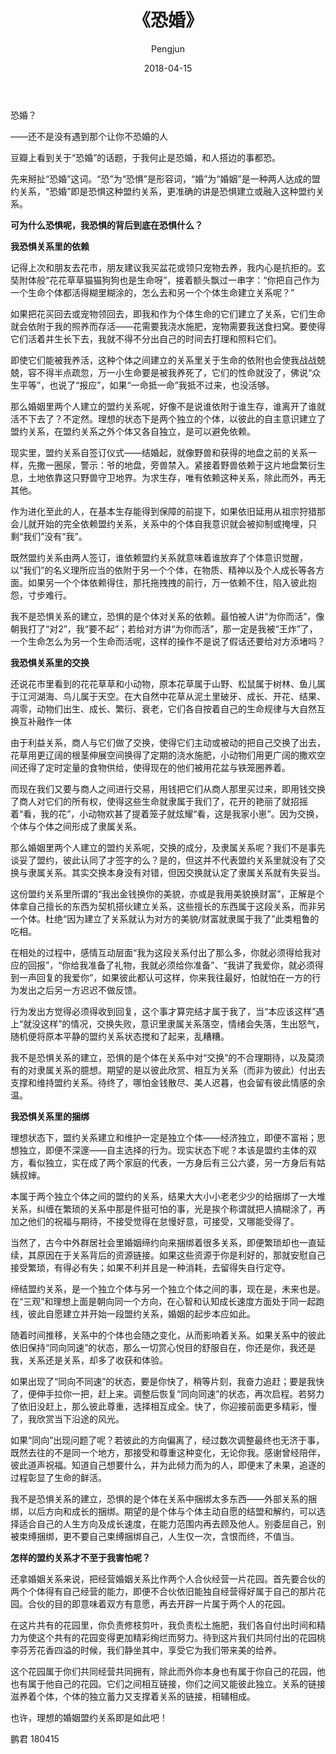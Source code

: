 ﻿---
layout: post
title: '《恐婚》'
date: 2018-04-15
author: Pengjun
tags: 思想
---
恐婚？

——还不是没有遇到那个让你不恐婚的人

豆瓣上看到关于“恐婚”的话题，于我何止是恐婚，和人搭边的事都恐。

先来掰扯“恐婚”这词。“恐”为“恐惧”是形容词，“婚”为“婚姻”是一种两人达成的盟约关系，“恐婚”即是恐惧这种盟约关系，更准确的讲是恐惧建立或融入这种盟约关系。

**可为什么恐惧呢，我恐惧的背后到底在恐惧什么？**

**我恐惧关系里的依赖**

记得上次和朋友去花市，朋友建议我买盆花或领只宠物去养，我内心是抗拒的。玄奘附体般“花花草草猫猫狗狗也是生命呀”，接着额头飘过一串字：“你把自己作为一个生命个体都活得糊里糊涂的，怎么去和另一个个体生命建立关系呢？”

如果把花买回去或宠物领回去，即我和作为个体生命的它们建立了关系，它们生命就会依附于我的照养而存活——花需要我浇水施肥，宠物需要我送食扫窝。要使得它们活着并生长下去，我就不得不分出自己的时间去打理和照料它们。

即使它们能被我养活，这种个体之间建立的关系里关于生命的依附也会使我战战兢兢，容不得半点疏忽，万一小生命要是被我养死了，它们的性命就没了，佛说“众生平等”，也说了“报应”，如果“一命抵一命”我抵不过来，也没活够。

那么婚姻里两个人建立的盟约关系呢，好像不是说谁依附于谁生存，谁离开了谁就活不下去了？不定然。理想的状态下是两个独立的个体，以彼此的自主意识建立了盟约关系，在盟约关系之外个体又各自独立，是可以避免依赖。

现实里，盟约关系自签订仪式——结婚起，就像野兽和获得的地盘之前的关系一样，先撒一圈尿，警示：爷的地盘，旁兽禁入。紧接着野兽依赖于这片地盘繁衍生息，土地依靠这只野兽守卫地界。为求生存，唯有依赖这种关系，除此而外，再无其他。

作为进化至此的人，在基本生存能得到保障的前提下，如果依旧延用从祖宗狩猎那会儿就开始的完全依赖盟约关系，关系中的个体自我意识就会被抑制或掩埋，只剩“我们”没有“我”。

既然盟约关系由两人签订，谁依赖盟约关系就意味着谁放弃了个体意识觉醒，以“我们”的名义理所应当的依附于另一个个体，在物质、精神以及个人成长等各方面。如果另一个个体依赖得住，那托拖拽拽的前行，万一依赖不住，陷入彼此抱怨，寸步难行。

我不是恐惧关系的建立，恐惧的是个体对关系的依赖。最怕被人讲“为你而活”，像朝我打了“对2”，我“要不起”；若给对方讲“为你而活”，那一定是我被“王炸”了，一个生命怎么为另一个生命而活呢，这样的操作不是说了假话还要给对方添堵吗？

**我恐惧关系里的交换**

还说花市里看到的花花草草和小动物，原本花草属于山野、松鼠属于树林、鱼儿属于江河湖海、鸟儿属于天空。在大自然中花草从泥土里破牙、成长、开花、结果、凋零，动物们出生、成长、繁衍、衰老，它们各自按着自己的生命规律与大自然互换互补融作一体

由于利益关系，商人与它们做了交换，使得它们主动或被动的把自己交换了出去，花草用更辽阔的根茎伸展空间换得了定期的浇水施肥，小动物们用更广阔的撒欢空间还得了定时定量的食物供给，使得现在的他们被用花盆与铁笼圈养着。

而现在我们又要与商人之间进行交易，用钱把它们从商人那里买过来，即用钱交换了商人对它们的所有权，使得这些生命就隶属于我们了，花开的艳丽了就招摇着“看，我的花”，小动物欢甚了提着笼子就炫耀“看，这是我家小崽”。因为交换，个体与个体之间形成了隶属关系。

那么婚姻里两个人建立的盟约关系呢，交换的成分，及隶属关系呢？我们不是事先谈妥了盟约，彼此认同了才签字的么？是的，但这并不代表盟约关系里就没有了交换与隶属关系。其实交换本身没有对错，但因交换就认定了隶属关系就有失妥当。

这份盟约关系里所谓的“我出金钱换你的美貌，亦或是我用美貌换财富”，正解是个体拿自己擅长的东西为契机搭伙建立关系，这些擅长的东西属于这段关系，而非另一个体。杜绝“因为建立了关系就认为对方的美貌/财富就隶属于我了”此类粗鲁的吃相。

在相处的过程中，感情互动层面“我为这段关系付出了那么多，你就必须得给我对应的回报”，“你给我准备了礼物，我就必须给你准备”、“我讲了我爱你，就必须得到一声回复的我爱你”，如果彼此都认可这样，你来我往最好，怕就怕在一方的行为发出之后另一方迟迟不做反馈。

行为发出方觉得必须得收到回复，这个事才算完结才属于我了，当“本应该这样”遇上“就没这样”的情况，交换失败，意识里隶属关系落空，情绪会失落，生出怒气，随机便将原本平静的盟约关系状态搅和了起来，乱糟糟。

我不是恐惧关系的建立，恐惧的是个体在关系中对“交换”的不合理期待，以及莫须有的对隶属关系的臆想。期望的是以彼此欣赏、相互为关系（而非为彼此）付出去支撑和维持盟约关系。待终了，哪怕金钱散尽、美人迟暮，也会留有彼此情感的余温。

**我恐惧关系里的捆绑**

理想状态下，盟约关系建立和维护一定是独立个体——经济独立，即便不富裕；思想独立，即便不深邃——自主选择的行为。现实状态下呢？本该是盟约主体的双方，看似独立，实在成了两个家庭的代表，一方身后有三公六婆，另一方身后有姑姨叔婶。

本属于两个独立个体之间的盟约的关系，结果大大小小老老少少的给捆绑了一大堆关系，纠缠在繁琐的关系中那是件挺可怕的事，光是挨个称谓就把人搞糊涂了，再加之他们的祝福与期待，不接受觉得在怠慢好意，可接受，又哪能受得了。

当然了，古今中外群居社会里婚姻缔约向来捆绑着很多关系，即便繁琐却也一直延续，其原因在于关系背后的资源链接。如果这些资源于你是利好的，那就安慰自己接受繁琐，有得必有失；如果不利并且是一种消耗，去留得失自行定夺。

缔结盟约关系，是一个独立个体与另一个独立个体之间的事，现在是，未来也是。在“三观”和理想上面是朝向同一个方向，在心智和认知成长速度方面处于同一起跑线，彼此自愿建立并开始一段盟约关系，婚姻的起步本应如此。

随着时间推移，关系中的个体也会随之变化，从而影响着关系。如果关系中的彼此依旧保持“同向同速”的状态，那么一切赏心悦目的舒服自在，你还是你，我还是我，关系还是关系，却多了收获和体验。

如果出现了“同向不同速”的状态，要是你快了，稍等片刻，我奋力追赶；要是我快了，便伸手拉你一把，赶上来。调整后恢复“同向同速”的状态，再次启程。若努力了依旧没赶上，那么彼此尊重，选择相互成全。快了，你迎接前面更多精彩，慢了，我欣赏当下沿途的风光。

如果“同向”出现问题了呢？若彼此的方向偏离了，经过数次调整最终也无济于事，既然去往的不是同一个地方，那接受和尊重这种变化，无论你我。感谢曾经陪伴，彼此道声祝福。知道自己想要什么，并为此倾力而为的人，即便末了未果，追逐的过程彰显了生命的鲜活。

我不是恐惧关系的建立，恐惧的是个体在关系中捆绑太多东西——外部关系的捆绑，以后方向和成长的捆绑。期望的是个体与个体主动自愿的结盟和解约，可以选择适合自己的人生方向及成长速度，在能力范围内再去顾及他人。别委屈自己，别被束缚捆绑，更不要自己束缚捆绑自己，人生仅一次，含恨而终，不值当。

**怎样的盟约关系才不至于我害怕呢？**

还拿婚姻关系来说，把经营婚姻关系比作两个人合伙经营一片花园。首先要合伙的两个个体得有自己经营的能力，即便不合伙依旧能独自经营得好属于自己的那片花园。合伙的目的即意味着双方有意愿，再去开辟一片属于两个人的花园。

在这片共有的花园里，你负责修枝剪叶，我负责松土施肥，我们各自付出时间和精力为使这个共有的花园变得更加精彩绚烂而努力。待到这片我们共同付出的花园桃李芬芳花香四溢的时候，我们静坐其中，享受它为我们带来美的给养。

这个花园属于你们共同经营共同拥有，除此而外你本身也有属于你自己的花园，他也有属于他自己的花园。它们之间相互链接，你们之间又能彼此独立。关系的链接滋养着个体，个体的独立蓄力又支撑着关系的链接，相辅相成。

也许，理想的婚姻盟约关系即是如此吧！


鹏君
180415